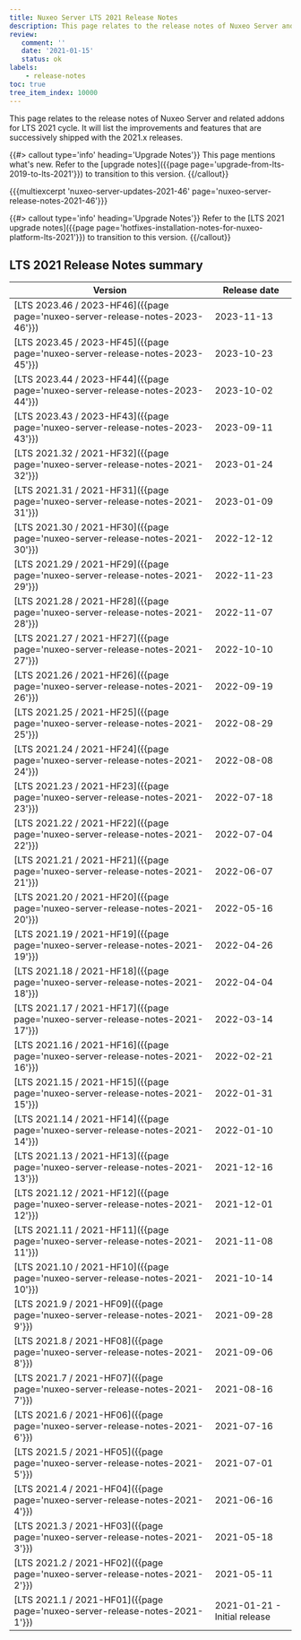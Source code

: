 ```yaml
---
title: Nuxeo Server LTS 2021 Release Notes
description: This page relates to the release notes of Nuxeo Server and related addons for the 2021 cycle.
review:
   comment: ''
   date: '2021-01-15'
   status: ok
labels:
    - release-notes
toc: true
tree_item_index: 10000
---
```


This page relates to the release notes of Nuxeo Server and related addons for LTS 2021 cycle. It will list the improvements and features that are successively shipped with the 2021.x releases.


{{#> callout type='info' heading='Upgrade Notes'}}
This page mentions what's new. Refer to the [upgrade notes]({{page page='upgrade-from-lts-2019-to-lts-2021'}}) to transition to this version.
{{/callout}}

{{{multiexcerpt 'nuxeo-server-updates-2021-46' page='nuxeo-server-release-notes-2021-46'}}}

{{#> callout type='info' heading='Upgrade Notes'}}
Refer to the [LTS 2021 upgrade notes]({{page page='hotfixes-installation-notes-for-nuxeo-platform-lts-2021'}}) to transition to this version.
{{/callout}}

## LTS 2021 Release Notes summary

| Version                                                                       | Release date                 |
| ----------------------------------------------------------------------------- | ---------------------------- |
| [LTS 2023.46 / 2023-HF46]({{page page='nuxeo-server-release-notes-2023-46'}}) | 2023-11-13 |
| [LTS 2023.45 / 2023-HF45]({{page page='nuxeo-server-release-notes-2023-45'}}) | 2023-10-23 |
| [LTS 2023.44 / 2023-HF44]({{page page='nuxeo-server-release-notes-2023-44'}}) | 2023-10-02 |
| [LTS 2023.43 / 2023-HF43]({{page page='nuxeo-server-release-notes-2023-43'}}) | 2023-09-11 |
| [LTS 2021.32 / 2021-HF32]({{page page='nuxeo-server-release-notes-2021-32'}}) | 2023-01-24 |
| [LTS 2021.31 / 2021-HF31]({{page page='nuxeo-server-release-notes-2021-31'}}) | 2023-01-09 |
| [LTS 2021.30 / 2021-HF30]({{page page='nuxeo-server-release-notes-2021-30'}}) | 2022-12-12 |
| [LTS 2021.29 / 2021-HF29]({{page page='nuxeo-server-release-notes-2021-29'}}) | 2022-11-23 |
| [LTS 2021.28 / 2021-HF28]({{page page='nuxeo-server-release-notes-2021-28'}}) | 2022-11-07 |
| [LTS 2021.27 / 2021-HF27]({{page page='nuxeo-server-release-notes-2021-27'}}) | 2022-10-10 |
| [LTS 2021.26 / 2021-HF26]({{page page='nuxeo-server-release-notes-2021-26'}}) | 2022-09-19 |
| [LTS 2021.25 / 2021-HF25]({{page page='nuxeo-server-release-notes-2021-25'}}) | 2022-08-29 |
| [LTS 2021.24 / 2021-HF24]({{page page='nuxeo-server-release-notes-2021-24'}}) | 2022-08-08 |
| [LTS 2021.23 / 2021-HF23]({{page page='nuxeo-server-release-notes-2021-23'}}) | 2022-07-18 |
| [LTS 2021.22 / 2021-HF22]({{page page='nuxeo-server-release-notes-2021-22'}}) | 2022-07-04 |
| [LTS 2021.21 / 2021-HF21]({{page page='nuxeo-server-release-notes-2021-21'}}) | 2022-06-07 |
| [LTS 2021.20 / 2021-HF20]({{page page='nuxeo-server-release-notes-2021-20'}}) | 2022-05-16 |
| [LTS 2021.19 / 2021-HF19]({{page page='nuxeo-server-release-notes-2021-19'}}) | 2022-04-26 |
| [LTS 2021.18 / 2021-HF18]({{page page='nuxeo-server-release-notes-2021-18'}}) | 2022-04-04 |
| [LTS 2021.17 / 2021-HF17]({{page page='nuxeo-server-release-notes-2021-17'}}) | 2022-03-14 |
| [LTS 2021.16 / 2021-HF16]({{page page='nuxeo-server-release-notes-2021-16'}}) | 2022-02-21 |
| [LTS 2021.15 / 2021-HF15]({{page page='nuxeo-server-release-notes-2021-15'}}) | 2022-01-31 |
| [LTS 2021.14 / 2021-HF14]({{page page='nuxeo-server-release-notes-2021-14'}}) | 2022-01-10 |
| [LTS 2021.13 / 2021-HF13]({{page page='nuxeo-server-release-notes-2021-13'}}) | 2021-12-16 |
| [LTS 2021.12 / 2021-HF12]({{page page='nuxeo-server-release-notes-2021-12'}}) | 2021-12-01 |
| [LTS 2021.11 / 2021-HF11]({{page page='nuxeo-server-release-notes-2021-11'}}) | 2021-11-08 |
| [LTS 2021.10 / 2021-HF10]({{page page='nuxeo-server-release-notes-2021-10'}}) | 2021-10-14                   |
| [LTS 2021.9 / 2021-HF09]({{page page='nuxeo-server-release-notes-2021-9'}})   | 2021-09-28                   |
| [LTS 2021.8 / 2021-HF08]({{page page='nuxeo-server-release-notes-2021-8'}})   | 2021-09-06                   |
| [LTS 2021.7 / 2021-HF07]({{page page='nuxeo-server-release-notes-2021-7'}})   | 2021-08-16                   |
| [LTS 2021.6 / 2021-HF06]({{page page='nuxeo-server-release-notes-2021-6'}})   | 2021-07-16                   |
| [LTS 2021.5 / 2021-HF05]({{page page='nuxeo-server-release-notes-2021-5'}})   | 2021-07-01                   |
| [LTS 2021.4 / 2021-HF04]({{page page='nuxeo-server-release-notes-2021-4'}})   | 2021-06-16                   |
| [LTS 2021.3 / 2021-HF03]({{page page='nuxeo-server-release-notes-2021-3'}})   | 2021-05-18                   |
| [LTS 2021.2 / 2021-HF02]({{page page='nuxeo-server-release-notes-2021-2'}})   | 2021-05-11                   |
| [LTS 2021.1 / 2021-HF01]({{page page='nuxeo-server-release-notes-2021-1'}})   | 2021-01-21 - Initial release |




